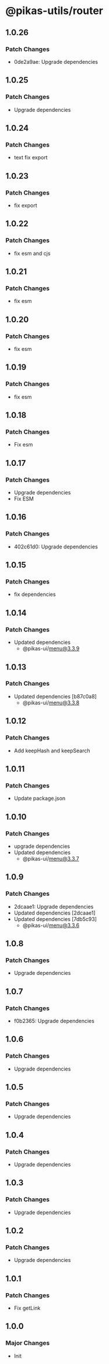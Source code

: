 # @pikas-utils/router

## 1.0.26

### Patch Changes

- 0de2a9ae: Upgrade dependencies

## 1.0.25

### Patch Changes

- Upgrade dependencies

## 1.0.24

### Patch Changes

- text fix export

## 1.0.23

### Patch Changes

- fix export

## 1.0.22

### Patch Changes

- fix esm and cjs

## 1.0.21

### Patch Changes

- fix esm

## 1.0.20

### Patch Changes

- fix esm

## 1.0.19

### Patch Changes

- fix esm

## 1.0.18

### Patch Changes

- Fix esm

## 1.0.17

### Patch Changes

- Upgrade dependencies
- Fix ESM

## 1.0.16

### Patch Changes

- 402c61d0: Upgrade dependencies

## 1.0.15

### Patch Changes

- fix dependencies

## 1.0.14

### Patch Changes

- Updated dependencies
  - @pikas-ui/menu@3.3.9

## 1.0.13

### Patch Changes

- Updated dependencies [b87c0a8]
  - @pikas-ui/menu@3.3.8

## 1.0.12

### Patch Changes

- Add keepHash and keepSearch

## 1.0.11

### Patch Changes

- Update package.json

## 1.0.10

### Patch Changes

- upgrade dependencies
- Updated dependencies
  - @pikas-ui/menu@3.3.7

## 1.0.9

### Patch Changes

- 2dcaae1: Upgrade dependencies
- Updated dependencies [2dcaae1]
- Updated dependencies [7db5c93]
  - @pikas-ui/menu@3.3.6

## 1.0.8

### Patch Changes

- Upgrade dependencies

## 1.0.7

### Patch Changes

- f0b2365: Upgrade dependencies

## 1.0.6

### Patch Changes

- Upgrade dependencies

## 1.0.5

### Patch Changes

- Upgrade dependencies

## 1.0.4

### Patch Changes

- Upgrade dependencies

## 1.0.3

### Patch Changes

- Upgrade dependencies

## 1.0.2

### Patch Changes

- Upgrade dependencies

## 1.0.1

### Patch Changes

- Fix getLink

## 1.0.0

### Major Changes

- Init
